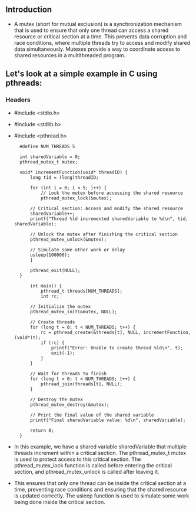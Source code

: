 ## Introduction
- A mutex (short for mutual exclusion) is a synchronization mechanism that is used to ensure that only one thread can access a shared resource or critical section at a time. This prevents data corruption and race conditions, where multiple threads try to access and modify shared data simultaneously. Mutexes provide a way to coordinate access to shared resources in a multithreaded program.

## Let's look at a simple example in C using pthreads:

### Headers
- #include <stdio.h>
- #include <stdlib.h>
- #include <pthread.h>
  
        #define NUM_THREADS 5

        int sharedVariable = 0;
        pthread_mutex_t mutex;

        void* incrementFunction(void* threadID) {
            long tid = (long)threadID;
    
            for (int i = 0; i < 5; i++) {
                // Lock the mutex before accessing the shared resource
                pthread_mutex_lock(&mutex);
    
            // Critical section: Access and modify the shared resource
            sharedVariable++;
            printf("Thread %ld incremented sharedVariable to %d\n", tid, sharedVariable);
    
            // Unlock the mutex after finishing the critical section
            pthread_mutex_unlock(&mutex);
    
            // Simulate some other work or delay
            usleep(100000);
            }
    
            pthread_exit(NULL);
        }

            int main() {
                pthread_t threads[NUM_THREADS];
                int rc;
    
            // Initialize the mutex
            pthread_mutex_init(&mutex, NULL);
        
            // Create threads
            for (long t = 0; t < NUM_THREADS; t++) {
                rc = pthread_create(&threads[t], NULL, incrementFunction, (void*)t);
                if (rc) {
                    printf("Error: Unable to create thread %ld\n", t);
                    exit(-1);
                }
            }
        
            // Wait for threads to finish
            for (long t = 0; t < NUM_THREADS; t++) {
                pthread_join(threads[t], NULL);
            }
        
            // Destroy the mutex
            pthread_mutex_destroy(&mutex);
        
            // Print the final value of the shared variable
            printf("Final sharedVariable value: %d\n", sharedVariable);
        
            return 0;
        }

- In this example, we have a shared variable sharedVariable that multiple threads increment within a critical section. The pthread_mutex_t mutex is used to protect access to this critical section. The pthread_mutex_lock function is called before entering the critical      section, and pthread_mutex_unlock is called after leaving it.

- This ensures that only one thread can be inside the critical section at a time, preventing race conditions and ensuring that the shared resource is updated correctly. The usleep function is used to simulate some work being done inside the critical section.
